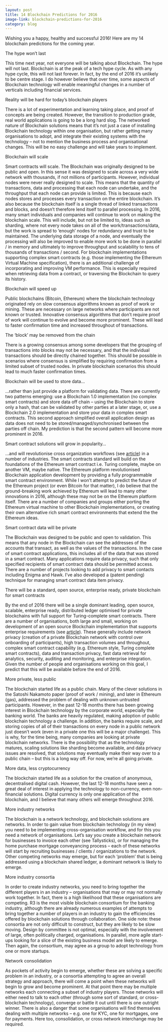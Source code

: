 ```yaml
---
layout: post
title: 14 Blockchain Predictions for 2016
image-link: blockchain-predictions-for-2016
category: blog
---
```


<p class="post__headline">Wishing you a happy, healthy and successful 2016! Here are my 14 blockchain predictions for the coming year.</p>

<p class="post__title">The hype won’t last</p>

<p class="post__content">This time next year, not everyone will be talking about Blockchain. The hype will not last. Blockchain is at the peak of a tech hype cycle. As with any hype cycle, this will not last forever. In fact, by the end of 2016 it’s unlikely to be centre stage. I do however believe that over time, some aspects of Blockchain technology will enable meaningful changes in a number of verticals including financial services.</p>

<p class="post__title">Reality will be hard for today’s blockchain players</p>

<p class="post__content">There is a lot of experimentation and learning taking place, and proof of concepts are being created. However, the transition to production grade, real world applications is going to be a long hard slog. The networked nature of Blockchain solutions means that it’s not just a case of installing Blockchain technology within one organisation, but rather getting many organisations to adopt, and integrate their existing systems with the technology – not to mention the business process and organisational changes. This will be no easy challenge and will take years to implement.</p>

<p class="post__title">Blockchain will scale</p>

<p class="post__content">Smart contracts will scale. The Blockchain was originally designed to be public and open. In this sense it was designed to scale across a very wide network with thousands, if not millions of participants. However, individual nodes were never really designed to scale. This means that the quantity of transactions, data and processing that each node can undertake, and the throughput that each node can provide is limited. This is because each nodes stores and processes every transaction on the entire blockchain. It’s also because the blockchain itself is a single thread of linked transactions and blocks, and  doesn’t therefore lend itself to parallel processing. In 2016, many smart individuals and companies will continue to work on making the blockchain scale. This will include, but not be limited to, ideas such as sharding, where not every node takes on all of the work/transactions/data, but the work is spread to ‘enough’ nodes for redundancy and trust to be maintained. The underlying data storage of a node, and eventually the processing will also be improved to enable more work to be done in parallel / in memory and ultimately to improve throughput and scalability to tens of thousands of transactions / second. For blockchain implementations supporting complex smart contracts (e.g. those implementing the Ethereum Virtual Machine specification), there is an additional challenge of incorporating and improving VM performance. This is especially required when retrieving data from a contract, or traversing the Blockchain to query its history.</p>

<p class="post__title">Blockchain will speed up</p>

<p class="post__content">Public blockchains (Bitcoin, Ethereum) where the blockchain technology originated rely on slow consensus algorithms known as proof of work or mining. These are necessary on large networks where participants are not known or trusted. Innovative consensus algorithms that don’t require proof of work will continue to evolve and become more prominent. These will lead to faster confirmation time and increased throughout of transactions.</p>

<p class="post__title">The ‘block’ may be removed from the chain</p>

<p class="post__content">There is a growing consensus among some developers that the grouping of transactions into blocks may not be necessary, and that the individual transactions should be directly chained together. This should be possible in scenarios where consensus is simplified by requiring confirmation from a limited subset of trusted nodes. In private blockchain scenarios this should lead to much faster confirmation times.</p>

<p class="post__title">Blockchain will be used to store data…</p>

<p class="post__content">…rather than just provide a platform for validating data. There are currently two patterns emerging: use a Blockchain 1.0 implementation (no complex smart contracts) and store data off chain – using the Blockchain to store only a hash, that can be validated by other parties at a later stage, or, use a Blockchain 2.0 implementation and store your data in complex smart contracts. This second approach simplified overall application design as data does not need to be stored/managed/synchronised between the parties off chain. My prediction is that the second pattern will become more prominent in 2016.</p>

<p class="post__title">Smart contract solutions will grow in popularity…</p>

<p class="post__content">…and will revolutionise cross organization workflows (see <a href="https://www.linkedin.com/pulse/blockchain-cross-organisation-workflow-adi-ben-ari?trk=mp-author-card" target="_blank">article</a>) in a number of industries. The smart contracts standard will build on the foundations of the Ethereum smart contract i.e. Turing complete, maybe on another VM, maybe native. The Ethereum platform revolutionised Blockchain application development by providing a fully programmable smart contract environment. While I won’t attempt to predict the future of the Ethereum project (or even Bitcoin for that matter), I do believe that the ground-breaking work achieved by Ethereum will lead to many other innovations in 2016, although these may not be on the Ethereum platform itself. There are a number of companies and groups either porting the Ethereum virtual machine to other Blockchain implementations, or creating their own alternative rich smart contract environments that extend the the Ethereum ideas.</p>

<p class="post__title">Smart contract data will be private</p>

<p class="post__content">The Blockchain was designed to be public and open to validation. This means that any node in the Blockchain can see the addresses of the accounts that transact, as well as the values of the transactions. In the case of smart contract applications, this includes all of the data that was stored in a smart contract. Many applications require data privacy, such that only specified recipients of smart contract data should be permitted access. There are a number of projects looking to add privacy to smart contacts including Enigma and Hawk. I’ve also developed a (patent pending) technique for managing smart contract data item privacy.</p>

<p class="post__title">There will be a standard, open source, enterprise ready, private blockchain for smart contracts</p>

<p class="post__content">By the end of 2016 there will be a single dominant leading, open source, scalable, enterprise ready, distributed ledger optimised for private blockchains with full support for Turing-complete smart contracts. There are a number of organisations, both large and small, working on development of an open source Blockchain implementation that supports enterprise requirements (see <a href="https://www.linkedin.com/pulse/blockchains-2016-andreas-olofsson?trk=hp-feed-article-title-comment" target="_blank">article</a>). These generally include network privacy (creation of a private Blockchain network with control over onboarding of participants), high transaction volumes and throughout, complex smart contract capability (e.g. Ethereum style, Turing complete smart contracts), data and transaction privacy, fast data retrieval for analytics, security, auditing and monitoring, and enterprise integration.  Given the number of people and organisations working on this goal, I predict that this will be available before the end of 2016.</p>

<p class="post__title">More private, less public</p>

<p class="post__content">The blockchain started life as a public chain. Many of the clever solutions in the Satoshi Nakamoto paper (proof of work / mining), and later in Ethereum (gas), addressed the problem of dealing with unknown untrusted participants. However, in the past 12-18 months there has been growing interest in Blockchain technology by the corporate world, especially the banking world. The banks are heavily regulated, making adoption of public blockchain technology a challenge. In addition, the banks require scale, and storing copies of all of their transactions on every node in a public network just doesn’t work (even in a private one this will be a major challenge). This is why, for the time being, many companies are looking at private blockchain networks. There is the possibility that as the technology matures, scaling solutions like sharding become available, and data privacy issues are resolved, that solutions may eventually make their way over to a public chain – but this is a long way off. For now, we’re all going private.</p>

<p class="post__title">More data, less cryptocurrency</p>

<p class="post__content">The blockchain started life as a solution for the creation of anonymous, decentralised digital cash. However, the last 12-18 months have seen a great deal of interest in applying the technology to non-currency, even non-financial solutions. Digital currency is only one application of the blockchain, and I believe that many others will emerge throughout 2016.</p>

<p class="post__title">More industry networks</p>

<p class="post__content">The blockchain is a network technology, and blockchain solutions are networks. In order to gain value from blockchain technology (in my view) you need to be implementing cross-organisation workflow, and for this you need a network of organisations. Let’s say you create a blockchain network for businesses to invoice each other (see Tallysticks), or for managing the home purchase mortgage conveyancing process – each of these networks will start by recruiting businesses / clients / organizations to the network. Other competing networks may emerge, but for each ‘problem’ that is being addressed using a blockchain shared ledger, a dominant network is likely to emerge.</p>

<p class="post__title">More industry consortia</p>

<p class="post__content">In order to create industry networks, you need to bring together the different players in an industry – organisations that may or may not normally work together. In fact, there is a high likelihood that these organisations are competing. R3 is the most visible blockchain consortium for the banking industry, although there are already numerous examples of attempts to bring together a number of players in an industry to gain the efficiencies offered by blockchain solutions through collaboration. One side note: these consortia are not only difficult to construct, but they are likely to be slow moving. Design by committee is not optimal, especially with the involvement of large, often politically charged, organisations. In parallel, more agile start-ups looking for a slice of the existing business model are likely to emerge. Then again, the consortium, may agree as a group to adopt technology from one or more startups.</p>

<p class="post__title">Network consolidation</p>

<p class="post__content">As pockets of activity begin to emerge, whether these are solving a specific problem in an industry, or a consortia attempting to agree an overall strategy and approach, there will come a point when these networks will begin to grow and become prominent. At that point there may be multiple networks each connecting a subset of industry players. Those networks will either need to talk to each other (through some sort of standard, or cross-blockchain technology), converge or battle it out until there is one outright winner. There is also a danger that some organisations will find themselves dealing with multiple networks – e.g. one for KYC, one for mortgages, one for payments. Here too, consolidation, or cross network interchange may be required.</p>